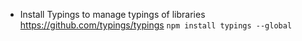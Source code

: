 * Install Typings to manage typings of libraries      
https://github.com/typings/typings
```npm install typings --global```


